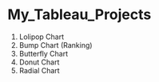 # My_Tableau_Projects
1. Lolipop Chart
2. Bump Chart (Ranking)
3. Butterfly Chart
4. Donut Chart
5. Radial Chart
